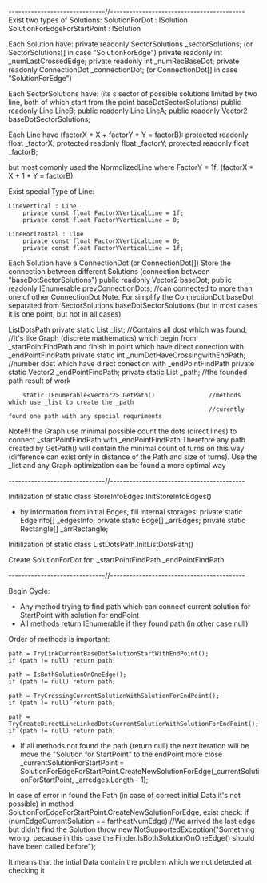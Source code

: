 
------------------------------//------------------------------------------
Exist two types of Solutions:
	SolutionForDot : ISolution
	SolutionForEdgeForStartPoint : ISolution

Each Solution have:
	private readonly SectorSolutions _sectorSolutions; (or SectorSolutions[] in case "SolutionForEdge")
	private readonly int _numLastCrossedEdge;
	private readonly int _numRecBaseDot;
	private readonly ConnectionDot _connectionDot; (or ConnectionDot[] in case "SolutionForEdge")

Each SectorSolutions have: (its s sector of possible solutions limited by two line, both of which start from the point baseDotSectorSolutions)
	public readonly Line LineB;
	public readonly Line LineA;
	public readonly Vector2 baseDotSectorSolutions;
	
Each Line have (factorX * X +  factorY * Y = factorB):
	protected readonly float _factorX;
	protected readonly float _factorY;
	protected readonly float _factorB;

but most comonly used the NormolizedLine where FactorY = 1f; (factorX * X +  1 * Y = factorB)

Exist special Type of Line:
	
	LineVertical : Line
        private const float FactorXVerticalLine = 1f;
        private const float FactorYVerticalLine = 0;
	
	LineHorizontal : Line
        private const float FactorXVerticalLine = 0;
        private const float FactorYVerticalLine = 1f;

Each Solution have a ConnectionDot (or ConnectionDot[]) Store the connection between different Solutions (connection between "baseDotSectorSolutions")
	public readonly Vector2 baseDot;
	public readonly IEnumerable<ConnectionDot> prevConnectionDots;	//can connected to more than one of other ConnectionDot
Note.
For simplify the ConnectionDot.baseDot separated from SectorSolutions.baseDotSectorSolutions (but in most cases it is one point, but not in all cases)

ListDotsPath
        private static List<ConnectionDot> _list;			//Contains all dost which was found,
															//It's like Graph (discrete mathematics) which begin from _startPointFindPath and finish in point which have direct conection with _endPointFindPath
        private static int _numDotHaveCrossingwithEndPath;	//number dost which have direct conection with _endPointFindPath
        private static Vector2 _endPointFindPath;
        private static List<Vector2> _path;					//the founded path result of work
		
		static IEnumerable<Vector2> GetPath()				//methods which use _list to create the _path
															//curently found one path with any special requriments
Note!!!
the Graph use minimal possible count the dots (direct lines) to connect _startPointFindPath with _endPointFindPath
Therefore any path created by GetPath() will contain the minimal count of turns on this way (difference can exist only in distance of the Path and size of turns).
Use the _list and any Graph optimization can be found a more optimal way

------------------------------//------------------------------------------

Initilization of static class StoreInfoEdges.InitStoreInfoEdges()
- by information from initial Edges, fill internal storages:
	private static EdgeInfo[] _edgesInfo;
	private static Edge[] _arrEdges;
	private static Rectangle[] _arrRectangle;

Initilization of static class ListDotsPath.InitListDotsPath()

Create SolutionForDot for:
	_startPointFindPath
	_endPointFindPath

------------------------------//------------------------------------------

Begin Cycle:
- Any method trying to find path which can connect current solution for StartPoint with solution for endPoint
- All methods return IEnumerable<Vector2> if they found path (in other case null)

Order of methods is important:

	path = TryLinkCurrentBaseDotSolutionStartWithEndPoint();
	if (path != null) return path;

	path = IsBothSolutionOnOneEdge();
	if (path != null) return path;

	path = TryCrossingCurrentSolutionWithSolutionForEndPoint();
	if (path != null) return path;

	path = TryCreateDirectLineLinkedDotsCurrentSolutionWithSolutionForEndPoint();
	if (path != null) return path;
		
- If all methods not found the path (return null) the next iteration will be move the "Solution for StartPoint" to the endPoint more close 
_currentSolutionForStartPoint = SolutionForEdgeForStartPoint.CreateNewSolutionForEdge(_currentSolutionForStartPoint, _arredges.Length - 1);

In case of error in found the Path (in case of correct initial Data it's not possible) in method SolutionForEdgeForStartPoint.CreateNewSolutionForEdge, exist check:
if (numEdgeCurrentSolution == farthestNumEdge)		//We arrived the last edge but didn't find the Solution
	throw new NotSupportedException("Something wrong, because in this case the Finder.IsBothSolutionOnOneEdge() should have been called before");

It means that the intial Data contain the problem which we not detected at checking it